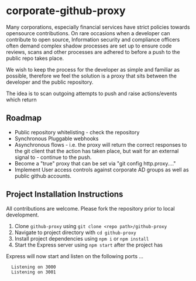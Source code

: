# corporate-github-proxy

Many corporations, especially financial services have strict policies towards opensource contributions. On rare occasions when a developer can contribute to open source, Information security and compliance officers often demand complex shadow processes are set up to ensure code reviews, scans and other processes are adhered to before a push to the public repo takes place.

We wish to keep the process for the developer as simple and familiar as possible, therefore we feel the solution is a proxy that sits between the developer and the public repository. 

The idea is to scan outgoing attempts to push and raise actions/events which return 

## Roadmap 
- Public repository whitelisting - check the repository
- Synchronous Pluggable webhooks 
- Asynchronous flows - i.e. the proxy will return the correct responses to the git client that the action has taken place, but wait for an external signal to - continue to the push. 
- Become a "true" proxy that can be set via "git config http.proxy...."
- Implement User access controls against corporate AD groups as well as public github accounts.


## Project Installation Instructions
All contributions are welcome. Please fork the repository prior to local development. 
1. Clone `github-proxy` using `git clone <repo path>/github-proxy`   
2. Navigate to project directory with `cd github-proxy`
3. Install project dependencies using `npm i` or `npm install`
4. Start the Express server using `npm start` after the project has

Express will now start and listen on the following ports ...

```
  Listening on 3000
  Listening on 3001
```
